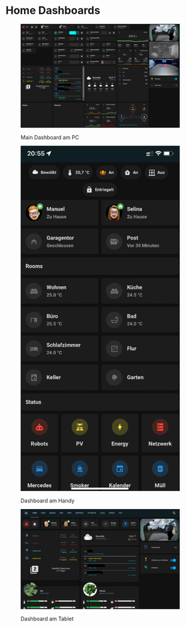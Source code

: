 # Home Dashboards

<figure><img src="../../../.gitbook/assets/image (13).png" alt=""><figcaption><p>Main Dashboard am PC</p></figcaption></figure>

<figure><img src="../../../.gitbook/assets/image (2) (2).png" alt=""><figcaption><p>Dashboard am Handy</p></figcaption></figure>

<figure><img src="../../../.gitbook/assets/image (6) (1) (1).png" alt=""><figcaption><p>Dashboard am Tablet</p></figcaption></figure>
